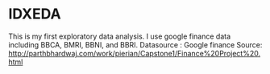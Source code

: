 # IDXEDA
This is my first exploratory data analysis. I use google finance data including BBCA, BMRI, BBNI, and BBRI.   Datasource : Google finance   Source: http://parthbhardwaj.com/work/pierian/Capstone1/Finance%20Project%20.html

